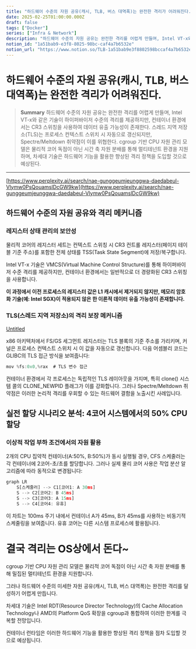 ```yaml
---
title: "하드웨어 수준의 자원 공유(캐시, TLB, 버스 대역폭)는 완전한 격리가 어려워진다."
date: 2025-02-25T01:00:00.000Z
draft: false
tags: ["Docker"]
series: ["Infra & Network"]
description: "하드웨어 수준의 자원 공유는 완전한 격리를 어렵게 만들며, Intel VT-x와 같은 기술이 하이퍼바이저 수준의 격리를 제공하지만, 컨테이너 환경에서는 CR3 스위칭을 사용하여 데이터 유출 가능성이 존재한다. 스레드 지역 저장소(TLS)는 프로세스 컨텍스트 스위치 시 자동으로 갱신되지만, Spectre/Meltdown 취약점이 이를 위협한다. cgroup 기반 CPU 자원 관리 모델은 물리적 코어 독점이 아닌 시간 축 자원 분배를 통해 멀티테넌트 환경을 지원하며, 차세대 기술은 하드웨어 기능을 활용한 향상된 격리 정책을 도입할 것으로 예상된다."
notion_id: "1a51bab9-e3f8-8025-98bc-caf4a7b6532e"
notion_url: "https://www.notion.so/TLB-1a51bab9e3f8802598bccaf4a7b6532e"
---
```


# 하드웨어 수준의 자원 공유(캐시, TLB, 버스 대역폭)는 완전한 격리가 어려워진다.

> **Summary**
> 하드웨어 수준의 자원 공유는 완전한 격리를 어렵게 만들며, Intel VT-x와 같은 기술이 하이퍼바이저 수준의 격리를 제공하지만, 컨테이너 환경에서는 CR3 스위칭을 사용하여 데이터 유출 가능성이 존재한다. 스레드 지역 저장소(TLS)는 프로세스 컨텍스트 스위치 시 자동으로 갱신되지만, Spectre/Meltdown 취약점이 이를 위협한다. cgroup 기반 CPU 자원 관리 모델은 물리적 코어 독점이 아닌 시간 축 자원 분배를 통해 멀티테넌트 환경을 지원하며, 차세대 기술은 하드웨어 기능을 활용한 향상된 격리 정책을 도입할 것으로 예상된다.

---

[https://www.perplexity.ai/search/nae-gunggeumjeunggwa-daedabeul-Vlymw0PsQouamslDcGW9kw](https://www.perplexity.ai/search/nae-gunggeumjeunggwa-daedabeul-Vlymw0PsQouamslDcGW9kw)

## **하드웨어 수준의 자원 공유와 격리 메커니즘**

### **레지스터 상태 관리의 보안성**

물리적 코어의 레지스터 세트는 컨텍스트 스위칭 시 CR3 컨트롤 레지스터(페이지 테이블 기준 주소)를 포함한 전체 상태를 TSS(Task State Segment)에 저장/복구합니다. 

Intel VT-x 기술은 VMCS(Virtual Machine Control Structure)를 통해 하이퍼바이저 수준 격리를 제공하지만, 컨테이너 환경에서는 일반적으로 더 경량화된 CR3 스위칭을 사용합니다. 

**이 과정에서 이전 프로세스의 레지스터 값은 L1 캐시에서 제거되지 않지만, 메모리 암호화 기술(예: Intel SGX)이 적용되지 않은 한 이론적 데이터 유출 가능성이 존재합니다.**

### **TLS(스레드 지역 저장소)의 격리 보장 메커니즘**

[Untitled](https://www.notion.so/94fc12fb2048426c8c16d38184e91262) 

x86 아키텍처에서 FS/GS 세그먼트 레지스터는 TLS 블록의 기준 주소를 가리키며, 커널은 프로세스 컨텍스트 스위치 시 이 값을 자동으로 갱신합니다. 다음 어셈블리 코드는 GLIBC의 TLS 접근 방식을 보여줍니다:

```javascript
mov %fs:0x0,%rax  # TLS 변수 접근
```

컨테이너 환경에서 각 프로세스는 독립적인 TLS 레이아웃을 가지며, 특히 clone() 시스템 콜의 CLONE_NEWPID 플래그가 이를 강화합니다. 그러나 Spectre/Meltdown 취약점은 이러한 논리적 격리를 우회할 수 있는 하드웨어 결함을 노출시킨 사례입니다.

## **실전 할당 시나리오 분석: 4코어 시스템에서의 50% CPU 할당**

### **이상적 작업 부하 조건에서의 자원 활용**

2개의 CPU 집약적 컨테이너(A:50%, B:50%)가 동시 실행될 경우, CFS 스케줄러는 각 컨테이너에 2코어-초/초를 할당합니다. 그러나 실제 물리 코어 사용은 작업 분산 알고리즘에 따라 동적으로 변경됩니다:

```javascript
graph LR
    S[스케줄러] --> C1[코어1: A 30ms]
    S --> C2[코어2: B 45ms]
    S --> C3[코어3: A 15ms]
    S --> C4[코어4: 유휴]
```

이 차트는 100ms 주기 내에서 컨테이너 A가 45ms, B가 45ms를 사용하는 비동기적 스케줄링을 보여줍니다. 유휴 코어는 다른 시스템 프로세스에 활용됩니다.

# 결국 격리는 OS상에서 돈다~

cgroup 기반 CPU 자원 관리 모델은 물리적 코어 독점이 아닌 시간 축 자원 분배를 통해 밀집된 멀티테넌트 환경을 지원합니다. 

그러나 하드웨어 수준의 미세한 자원 공유(캐시, TLB, 버스 대역폭)는 완전한 격리를 달성하기 어렵게 만듭니다. 

차세대 기술은 Intel RDT(Resource Director Technology)의 Cache Allocation Technology나 AMD의 Platform QoS 확장을 cgroup과 통합하여 이러한 한계를 극복할 전망입니다. 

컨테이너 런타임은 이러한 하드웨어 기능을 활용한 향상된 격리 정책을 점차 도입할 것으로 예상됩니다.

